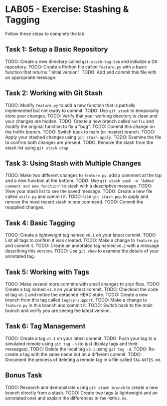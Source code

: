 # LAB05 - Exercise: Stashing & Tagging

Follow these steps to complete the lab:

## Task 1: Setup a Basic Repository
TODO: Create a new directory called `git-stash-tag-lab` and initialize a Git repository.
TODO: Create a Python file called `feature.py` with a basic function that returns "Initial version".
TODO: Add and commit this file with an appropriate message.

## Task 2: Working with Git Stash
TODO: Modify `feature.py` to add a new function that is partially implemented but not ready to commit.
TODO: Use `git stash` to temporarily store your changes.
TODO: Verify that your working directory is clean and your changes are hidden.
TODO: Create a new branch called `hotfix` and modify the original function to fix a "bug".
TODO: Commit this change on the hotfix branch.
TODO: Switch back to main (or master) branch.
TODO: Apply your stashed changes using `git stash apply`.
TODO: Examine the file to confirm both changes are present.
TODO: Remove the stash from the stash list using `git stash drop`.

## Task 3: Using Stash with Multiple Changes
TODO: Make two different changes to `feature.py`: add a comment at the top and a new function at the bottom.
TODO: Use `git stash push -m "Added comment and new function"` to stash with a descriptive message.
TODO: View your stash list to see the saved message.
TODO: Create a new file called `utils.py` and commit it.
TODO: Use `git stash pop` to apply and remove the most recent stash in one command.
TODO: Commit the reapplied changes.

## Task 4: Basic Tagging
TODO: Create a lightweight tag named `v0.1` on your latest commit.
TODO: List all tags to confirm it was created.
TODO: Make a change to `feature.py` and commit it.
TODO: Create an annotated tag named `v0.2` with a message describing this version.
TODO: Use `git show` to examine the details of your annotated tag.

## Task 5: Working with Tags
TODO: Make several more commits with small changes to your files.
TODO: Create a tag named `v1.0` on your latest commit.
TODO: Checkout the code at tag `v0.2` and notice the detached HEAD state.
TODO: Create a new branch from this tag called `legacy-support`.
TODO: Make a change to `feature.py` in this branch and commit it.
TODO: Switch back to the main branch and verify you are seeing the latest version.

## Task 6: Tag Management
TODO: Create a tag `v1.1` on your latest commit.
TODO: Push your tag to a simulated remote using `git tag -n` (to just display tags and their messages).
TODO: Delete the local tag `v0.1` using `git tag -d`.
TODO: Re-create a tag with the same name but on a different commit.
TODO: Document the process of deleting a remote tag in a file called `TAG-NOTES.md`.

## Bonus Task
TODO: Research and demonstrate using `git stash branch` to create a new branch directly from a stash.
TODO: Create two tags (a lightweight and an annotated one) and explain the differences in `TAG-NOTES.md`. 